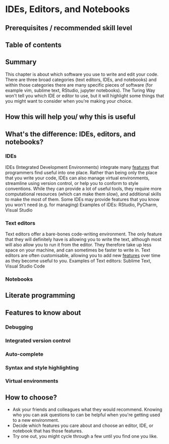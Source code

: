 # IDEs, Editors, and Notebooks

## Prerequisites / recommended skill level

<!-- add pre-requisites here -->
<!--
| Prerequisite | Importance | Notes |
| -------------|----------|------|
| Chapter/topic | How important it is | Any notes |
-->

## Table of contents

<!-- table of contents here -->

<a name="Summary"></a>
## Summary
This chapter is about which software you use to write and edit your code. There are three broad categories (text editors, IDEs, and notebooks) and within those categories there are many specific pieces of software (for example vim, sublime text, RStudio, jupyter notebooks). The Turing Way won't tell you which IDE or editor to use, but it will highlight some things that you might want to consider when you're making your choice.

## How this will help you/ why this is useful
<!-- why we think you should read the whole thing -->

## What's the difference: IDEs, editors, and notebooks?

### IDEs
IDEs (Integrated Development Environments) integrate many [features](#features-to-know-about) that programmers find useful into one place. Rather than being only the place that you write your code, IDEs can also manage virtual environments, streamline using version control, or help you to conform to style conventions. While they can provide a lot of useful tools, they require more computational resources (which can make them slow), and additional skills to make the most of them. Some IDEs may provide features that you know you won't need (e.g. for managing)
Examples of IDEs: RStudio, PyCharm, Visual Studio

<!-- TODO: Maybe put an image of an IDE here, with some different panes labelled -->

### Text editors
Text editors offer a bare-bones code-writing environment. The only feature that they will definitely have is allowing you to write the text, although most will also allow you to run it from the editor. They therefore take up less space on your machine, and can sometimes be faster to write in. Text editors are often customisable, allowing you to add new [features](#features-to-know-about) over time as they become useful to you. 
Examples of Text editors: Sublime Text, Visual Studio Code

<!-- TODO: Maybe put an image of an editor here, with the fact that there is only the editor pane labelled -->

### Notebooks

## Literate programming
<!-- Does this comes up somewhere else in the Turing Way?? - link it?) -->

## Features to know about

### Debugging

### Integrated version control

### Auto-complete

### Syntax and style highlighting

### Virtual environments
<!-- Presumably this comes up somewhere else in the Turing Way - link it?) -->

## How to choose?
- Ask your friends and colleagues what they would recommend. Knowing who you can ask questions to can be helpful when you're getting used to a new environment. 
- Decide which features you care about and choose an editor, IDE, or notebook that has those features.
- Try one out, you might cycle through a few until you find one you like.
<!-- Mention Open Source? -->
<!-- TODO: Maybe some stories-->



<!--
## Checklist
> this can be done at the end or maybe as a separate checklist exercise, but please do note things down here as you go
-->

<!--
## What to learn next
> recommended next chapters that are a good next step up
-->

<!--
## Further reading
> top 3/5 resources to read on this topic (if they weren't licensed so we could include them above already) at the top, maybe in their own box/in bold.
> less relevant/favourite resources in case someone wants to dig into this in detail
-->

<!--
## Definitions/glossary
> Link to the glossary here or copy in key concepts/definitions that readers should be aware of to get the most out of this chapter
-->

<!--
## Bibliography
> Credit/urls for any materials that form part of the chapter's text.
-->
